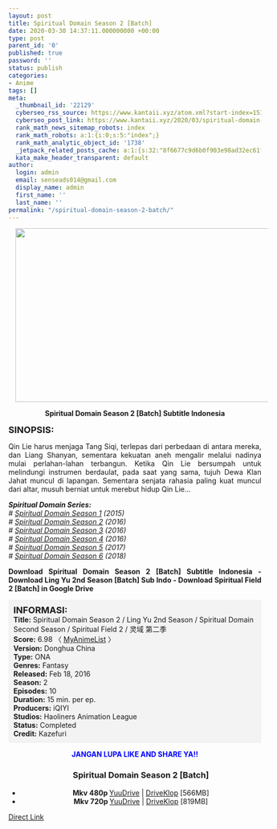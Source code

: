 ```yaml
---
layout: post
title: Spiritual Domain Season 2 [Batch]
date: 2020-03-30 14:37:11.000000000 +00:00
type: post
parent_id: '0'
published: true
password: ''
status: publish
categories:
- Anime
tags: []
meta:
  _thumbnail_id: '22129'
  cyberseo_rss_source: https://www.kantaii.xyz/atom.xml?start-index=151&max-results=150
  cyberseo_post_link: https://www.kantaii.xyz/2020/03/spiritual-domain-season-2-batch.html
  rank_math_news_sitemap_robots: index
  rank_math_robots: a:1:{i:0;s:5:"index";}
  rank_math_analytic_object_id: '1738'
  _jetpack_related_posts_cache: a:1:{s:32:"8f6677c9d6b0f903e98ad32ec61f8deb";a:2:{s:7:"expires";i:1652367867;s:7:"payload";a:0:{}}}
  kata_make_header_transparent: default
author:
  login: admin
  email: senseads014@gmail.com
  display_name: admin
  first_name: ''
  last_name: ''
permalink: "/spiritual-domain-season-2-batch/"
---
```

<div class="separator" style="clear: both; text-align: center;"><a href="https://3.bp.blogspot.com/-x4WGX2Xe_Mo/XKLTGj2fE_I/AAAAAAAAAF4/eB-BOzeNlv86qUc392gsfQQkQSfvfrYQwCLcBGAs/s1600/Spiritual%2BDomain%2BS2%2B-%2BKANtaii.jpg" imageanchor="1" style="margin-left: 1em; margin-right: 1em;"><img border="0" data-original-height="687" data-original-width="1265" height="346" src="{{ site.baseurl }}/assets/2020/03/Spiritual%2BDomain%2BS2%2B-%2BKANtaii.jpg" width="640" /></a></div>
<p>
<div style="text-align: center;"><b>Spiritual Domain Season 2 [Batch] Subtitle Indonesia</b></div>
<p><b><span style="font-size: large;">SINOPSIS:</span></b>
<div style="text-align: justify;">Qin Lie harus menjaga Tang Siqi, terlepas dari perbedaan di antara mereka, dan Liang Shanyan, sementara kekuatan aneh mengalir melalui nadinya mulai perlahan-lahan terbangun. Ketika Qin Lie bersumpah untuk melindungi instrumen berdaulat, pada saat yang sama, tujuh Dewa Klan Jahat muncul di lapangan. Sementara senjata rahasia paling kuat muncul dari altar, musuh berniat untuk merebut hidup Qin Lie...</p>
<p><b><i>Spiritual Domain Series:</i></b><br /><i># <a href="http://www.kantaii.web.id/2020/03/spiritual-domain-season-1-batch.html" target="_blank" rel="noopener">Spiritual Domain Season 1</a> (2015)</i><br /><i># <a href="http://www.kantaii.web.id/2020/03/spiritual-domain-season-2-batch.html" target="_blank" rel="noopener">Spiritual Domain Season 2</a> (2016)</i><br /><i># <a href="http://www.kantaii.web.id/2020/03/spiritual-domain-season-3-batch.html" target="_blank" rel="noopener">Spiritual Domain Season 3</a> (2016)</i><br /><i># <a href="http://www.kantaii.web.id/2020/03/spiritual-domain-season-4-batch.html" target="_blank" rel="noopener">Spiritual Domain Season 4</a> (2016)</i><br /><i># <a href="http://www.kantaii.web.id/2020/03/spiritual-domain-season-5-batch.html" target="_blank" rel="noopener">Spiritual Domain Season 5</a> (2017)</i><br /><i># <a href="http://www.kantaii.web.id/2020/03/spiritual-domain-season-6-batch.html" target="_blank" rel="noopener">Spiritual Domain Season 6</a> (2018)</i></p>
<p><b>Download Spiritual Domain Season 2 [Batch] Subtitle Indonesia - Download Ling Yu 2nd Season [Batch] Sub Indo - Download Spiritual Field 2 [Batch] in Google Drive</b></div>
<p><a name="more"></a>
<div style="background-color: #f3f3f3; padding: 10px; text-align: left;"><b><span style="font-size: large;">INFORMASI:</span></b><br /><b>Title:</b> Spiritual Domain Season 2 / Ling Yu 2nd Season / Spiritual Domain Second Season / Spiritual Field 2 / 灵域 第二季<br /><b>Score:</b> 6.98 〈 <a href="https://myanimelist.net/anime/36790/Ling_Yu_2nd_Season" target="_blank" rel="noopener">MyAnimeList</a> 〉<br /><b>Version:</b> Donghua China<br /><b>Type:</b> ONA<br /><b>Genres:</b> Fantasy<br /><b>Released:</b> Feb 18, 2016<br /><b>Season:</b> 2<br /><b>Episodes:</b> 10<br /><b>Duration:</b> 15 min. per ep.<br /><b>Producers:</b> iQIYI<br /><b>Studios:</b> Haoliners Animation League<br /><b>Status:</b> Completed<br /><b>Credit:</b> Kazefuri</div>
<p>
<div style="text-align: center;"><b><span style="color: blue;">JANGAN LUPA LIKE AND SHARE YA!!</span></b>
<div class="dl">
<ul />
<h3 style="text-align: center;">Spiritual Domain Season 2 [Batch]</h3>
<li style="text-align: center;"><b>Mkv 480p </b><a href="https://www.taut.pro/f7k4iGN" target="_blank" rel="noopener">YuuDrive</a> | <a href="https://www.taut.pro/UVTtQvcxu" target="_blank" rel="noopener">DriveKlop</a> [566MB]</li>
<li style="text-align: center;"><b>Mkv 720p </b><a href="https://www.taut.pro/V0phXbyY" target="_blank" rel="noopener">YuuDrive</a> | <a href="https://www.taut.pro/qGEBFq9" target="_blank" rel="noopener">DriveKlop</a> [819MB]</li>
</div>
</div>
<link rel="stylesheet" href="https://cdnjs.cloudflare.com/ajax/libs/font-awesome/4.7.0/css/font-awesome.min.css" />
<div class="divbtn"> <a href="https://handymansurrender.com/fihup8buzv?key=94550f7ce39444073321dde3b8782f97" class="btn"><i class="fa fa-download"></i> Direct Link</a> </div>

